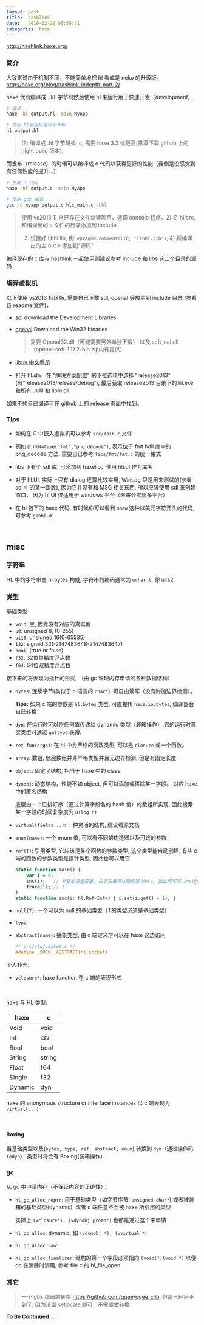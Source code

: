 ```yaml
---
layout: post
title:	hashlink
date:	2016-12-22 06:55:21
categories: haxe
---
```


<http://hashlink.haxe.org/>

### 简介

大致来说由于机制不同，不能简单地把 hl 看成是 neko 的升级版。 <http://haxe.org/blog/hashlink-indepth-part-2/>

haxe 代码编译成 `.hl` 字节码然后使用 hl 来运行用于快速开发（development）,

```bash
# 编译
haxe -hl output.hl -main MyApp

# 使用 hl虚拟机运行字节码
hl output.hl
```

> 注: 编译成 .hl 字节码或 .c, 需要 haxe 3.3 或更高(推荐下载 github 上的 night build 版本),

<!-- more -->

而发布（release）的时候可以编译成 c 代码以获得更好的性能（我倒是没感觉到有任何性能的提升...）

```bash
# 生成 c 代码
haxe -hl output.c -main MyApp

# 使用 gcc 编译
gcc -o myapp output.c hlc_main.c -Lhl
```

> 使用 vs2013 1) 从已存在文件新建项目，选择 console 程序。2) 将 hl/src, 和编译出的 c 文件的目录添加到 include.
>
> 3) 设置好 libhl.lib, 例: `#pragma comment(lib, "libhl.lib")`, 4) 将编译出的主 out.c 添加到"源码"

编译现存的 c 库与 hashlink 一起使用则建议参考 include 和 libs 这二个目录的源码


### 编译虚拟机

以下使用 vs2013 社区版, 需要自已下载 sdl, openal 等放至到 include 目录 (参看各 readme 文件)，

- [sdl](https://www.libsdl.org/) download the Development Libraries

- [openal](http://openal-soft.org/) Download the Win32 binaries

  > 需要 Openal32.dll（可能需要另外单独下载） 以及 soft_oal.dll（openal-soft-1.17.2-bin.zip内有提供）

- [libuv 中文手册](https://github.com/forhappy/uvbook)

* 打开 hl.sln，在 "解决方案配置" 的下拉选项中选择 "release2013"(有"release2013/release/debug"), 最后获取 release2013 目录下的 hl.exe 和所有 .hdll 和 libhl.dll

如果不想自已编译可在 github 上的 release 页面中找到。

### Tips

* 如何在 C 中嵌入虚拟机可以参考 `src/main.c` 文件

* 例如 `@:hlNative("fmt","png_decode")`, 表示位于 fmt.hdll 库中的 png_decode 方法, 需要自已参考 `libs/fmt/fmt.c` 的统一格式

* libs 下有个 sdl 库, 可添加到 haxelib，使用 hlsdl 作为库名

* 对于 hl.UI, 实际上只有 dialog 还算比较实用, WinLog 只是用来测试的(参看 sdl 中的某一函数), 因为它并没有和 MSG 相关东西, 所以应该使用 sdl 来创建窗口， 因为 hl.UI 仅适用于 windows 平台（未来会实现多平台）

* 在 hl 包下的 haxe 代码, 有时候你可以看到 `$new` 这种以美元字符开头的代码, 可参考 `genhl.ml`

&nbsp;
&nbsp;

## misc

### 字符串

HL 中的字符串由 hl.bytes 构成, 字符串的编码通常为 `wchar_t`, 即 ucs2.

### 类型

基础类型

* `void`: 空, 因此没有对应的真实值
* `u8`: unsigned 8, (0-255)
* `ui16`: unsigned 16(0-65535)
* `i32`: signed 32(-2147483648-2147483647)
* `bool`: (true or false)
* `f32`: 32位单精度浮点数
* `f64`: 64位双精度浮点数

接下来的将表现为指针的形式, （由 gc 管理内存申请的各种数据结构）

* `bytes`: 连续字节(类似于 c 语言的 `char*`), 可自由读写（没有附加边界检测）。

  **Tips:** 如果 c 端的参数是 `hl.bytes` 类型, 可直接传 `haxe.io.bytes`, 编译器会自已转换

* `dyn`: 在运行时可以将任何值传递给 dynamic 类型（装箱操作）,它的运行时真实类型可通过 `gettype` 获得.

* `ret fun(args)`: 在 hl 中为严格的函数类型, 可以是 `closure` 或一个函数。

* `array`: 数组, 低层数组并非严格类型并且无边界检测, 但是有固定长度

* `object`: 固定了结构, 相当于 haxe 中的 class

* `dynobj`: 动态结构，性能不如 object, 但可以添加或移除某一字段。 对应 haxe 中的匿名结构

  底层由一个已排好序（通过计算字段名的 hash 值）的数组所实现, 因此搜索某一字段的时间复杂度为 `O(log n)`

* `virtual(fields...)`: 一种灵活的结构, 建议看原文档

* `enum(name)`: 一个 enum 值, 可以有不同的构造器以及可选的参数

* `ref(T)`: 引用类型, 它应该是某个函数的参数类型, 这个类型能自动创建, 有些 c 端的函数的参数类型是指针类型, 因此也可以用它

   ```haxe
   static function main() {
       var i = 0;
       inc(i);   // 参数必须是变量, 由于变量可以随意加 Meta, 因此可写成 inc(@OUT i) 以让代码更可读
       trace(i); // 1
   }
   static function inc(i: hl.Ref<Int>) { i.set(i.get() + 1); }
   ```
* `null(T)`: 一个可以为 null 的基础类型（T的类型必须是基础类型）

* `type`:

* `abstract(name)`: 抽象类型, 由 c 端定义才可以在 haxe 这边访问

  ```c
  /* src/std/socket.c */
  #define _SOCK	_ABSTRACT(hl_socket)
  ```

个人补充:

* `vclosure*`: haxe function 在 c 端的表现形式

&nbsp;

haxe 与 HL 类型:

  haxe  |  c
--------|-------
Void    |  void
Int     |  i32
Bool    |  bool
String  |  string
Float   |  f64
Single  |  f32
Dynamic |  dyn

haxe 的 anonymous structure or interface instances 以 c 端表现为 `virtual(...)`

&nbsp;

#### Boxing

当基础类型以及(`bytes, type, ref, abstract, enum`) 转换到 `dyn`（通过操作码 `todyn`） 类型时将会有 Boxing(装箱操作).


### gc

从 gc 中申请内存（不保证内容的正确性）：

* `hl_gc_alloc_noptr`: 用于基础类型（如字节序节: `unsigned char*`),或者被装箱的基础类型(dynamic), 或者 c 端任意不会被 haxe 所引用的类型

  实际上 `(vclosure*), (vdynobj_proto*)` 也都是通过这个来申请

* `hl_gc_alloc`: dynamic, 如 `(vdynobj *), (vvirtual *)`

* `hl_gc_alloc_raw`:

* `hl_gc_alloc_finalizer`: 结构的第一个字段必须指向 `(void(*)(void *)` 以便 gc 在清除时调用, 参考 file.c 的 hl_file_open

### 其它

> 一个 gbk 编码的转换 <https://github.com/qqee/qqee_clib>, 但是已经用不到了, 因为设置 setlocale 即可，不需要做转换

**To Be Continued...**
